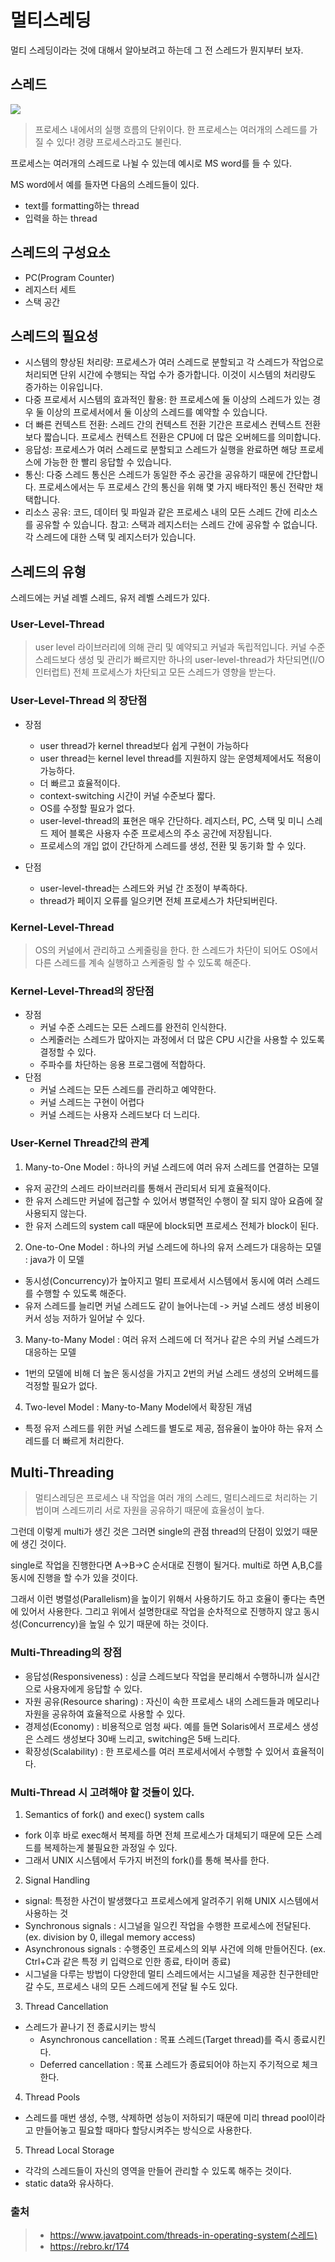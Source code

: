 # 멀티스레딩


멀티 스레딩이라는 것에 대해서 알아보려고 하는데 그 전 스레드가 뭔지부터 보자.

## 스레드

![](sameprocess-threethread.png)

> 프로세스 내에서의 실행 흐름의 단위이다.
> 한 프로세스는 여러개의 스레드를 가질 수 있다!
> 경량 프로세스라고도 불린다.

프로세스는 여러개의 스레드로 나뉠 수 있는데 예시로 MS word를 들 수 있다.

MS word에서 예를 들자면 다음의 스레드들이 있다.
- text를 formatting하는 thread
- 입력을 하는 thread


## 스레드의 구성요소

- PC(Program Counter)
- 레지스터 세트
- 스택 공간

## 스레드의 필요성

- 시스템의 향상된 처리량: 프로세스가 여러 스레드로 분할되고 각 스레드가 작업으로 처리되면 단위 시간에 수행되는 작업 수가 증가합니다. 이것이 시스템의 처리량도 증가하는 이유입니다.
- 다중 프로세서 시스템의 효과적인 활용: 한 프로세스에 둘 이상의 스레드가 있는 경우 둘 이상의 프로세서에서 둘 이상의 스레드를 예약할 수 있습니다.
- 더 빠른 컨텍스트 전환: 스레드 간의 컨텍스트 전환 기간은 프로세스 컨텍스트 전환보다 짧습니다. 프로세스 컨텍스트 전환은 CPU에 더 많은 오버헤드를 의미합니다.
- 응답성: 프로세스가 여러 스레드로 분할되고 스레드가 실행을 완료하면 해당 프로세스에 가능한 한 빨리 응답할 수 있습니다.
- 통신: 다중 스레드 통신은 스레드가 동일한 주소 공간을 공유하기 때문에 간단합니다. 프로세스에서는 두 프로세스 간의 통신을 위해 몇 가지 배타적인 통신 전략만 채택합니다.
- 리소스 공유: 코드, 데이터 및 파일과 같은 프로세스 내의 모든 스레드 간에 리소스를 공유할 수 있습니다. 참고: 스택과 레지스터는 스레드 간에 공유할 수 없습니다. 각 스레드에 대한 스택 및 레지스터가 있습니다.

## 스레드의 유형

스레드에는 커널 레벨 스레드, 유저 레벨 스레드가 있다.

### User-Level-Thread

> user level 라이브러리에 의해 관리 및 예약되고 커널과 독립적입니다. 커널 수준 스레드보다 생성 및 관리가 빠르지만 하나의 user-level-thread가 차단되면(I/O 인터럽트) 전체 프로세스가 차단되고
> 모든 스레드가 영향을 받는다.


### User-Level-Thread 의 장단점

- 장점
  - user thread가 kernel thread보다 쉽게 구현이 가능하다
  - user thread는 kernel level thread를 지원하지 않는 운영체제에서도 적용이 가능하다.
  - 더 빠르고 효율적이다.
  - context-switching 시간이 커널 수준보다 짧다.
  - OS를 수정할 필요가 없다.
  - user-level-thread의 표현은 매우 간단하다. 레지스터, PC, 스택 및 미니 스레드 제어 블록은 사용자 수준 프로세스의 주소 공간에 저장됩니다.
  - 프로세스의 개입 없이 간단하게 스레드를 생성, 전환 및 동기화 할 수 있다.

- 단점
  - user-level-thread는 스레드와 커널 간 조정이 부족하다.
  - thread가 페이지 오류를 일으키면 전체 프로세스가 차단되버린다.


### Kernel-Level-Thread

> OS의 커널에서 관리하고 스케줄링을 한다. 한 스레드가 차단이 되어도 OS에서 다른 스레드를 계속 실행하고 스케줄링 할 수 있도록 해준다.


### Kernel-Level-Thread의 장단점

- 장점
  - 커널 수준 스레드는 모든 스레드를 완전히 인식한다.
  - 스케줄러는 스레드가 많아지는 과정에서 더 많은 CPU 시간을 사용할 수 있도록 결정할 수 있다.
  - 주파수를 차단하는 응용 프로그램에 적합하다.
- 단점
    - 커널 스레드는 모든 스레드를 관리하고 예약한다.
    - 커널 스레드는 구현이 어렵다
    - 커널 스레드는 사용자 스레드보다 더 느리다.


### User-Kernel Thread간의 관계

1. Many-to-One Model : 하나의 커널 스레드에 여러 유저 스레드를 연결하는 모델 
  - 유저 공간의 스레드 라이브러리를 통해서 관리되서 되게 효율적이다.
  - 한 유저 스레드만 커널에 접근할 수 있어서 병렬적인 수행이 잘 되지 않아 요즘에 잘 사용되지 않는다.
  - 한 유저 스레드의 system call 때문에 block되면 프로세스 전체가 block이 된다.
2. One-to-One Model : 하나의 커널 스레드에 하나의 유저 스레드가 대응하는 모델 : java가 이 모델
  - 동시성(Concurrency)가 높아지고 멀티 프로세서 시스템에서 동시에 여러 스레드를 수행할 수 있도록 해준다.
  - 유저 스레드를 늘리면 커널 스레드도 같이 늘어나는데 -> 커널 스레드 생성 비용이 커서 성능 저하가 일어날 수 있다.
3. Many-to-Many Model : 여러 유저 스레드에 더 적거나 같은 수의 커널 스레드가 대응하는 모델
  - 1번의 모델에 비해 더 높은 동시성을 가지고 2번의 커널 스레드 생성의 오버헤드를 걱정할 필요가 없다.
4. Two-level Model : Many-to-Many Model에서 확장된 개념 
  - 특정 유저 스레드를 위한 커널 스레드를 별도로 제공, 점유율이 높아야 하는 유저 스레드를 더 빠르게 처리한다.


## Multi-Threading

> 멀티스레딩은 프로세스 내 작업을 여러 개의 스레드, 멀티스레드로 처리하는 기법이며 스레드끼리 서로 자원을 공유하기 때문에 효율성이 높다.

그런데 이렇게 multi가 생긴 것은 그러면 single의 관점 thread의 단점이 있었기 때문에 생긴 것이다.

single로 작업을 진행한다면 A->B->C 순서대로 진행이 될거다.
multi로 하면 A,B,C를 동시에 진행을 할 수가 있을 것이다.

그래서 이런 병렬성(Parallelism)을 높이기 위해서 사용하기도 하고 호율이 좋다는 측면에 있어서 사용한다. 그리고 위에서 설명한대로 작업을 
순차적으로 진행하지 않고 동시성(Concurrency)을 높일 수 있기 때문에 하는 것이다. 


### Multi-Threading의 장점

- 응답성(Responsiveness) : 싱글 스레드보다 작업을 분리해서 수행하니까 실시간으로 사용자에게 응답할 수 있다.
- 자원 공유(Resource sharing) : 자신이 속한 프로세스 내의 스레드들과 메모리나 자원을 공유하여 효율적으로 사용할 수 있다.
- 경제성(Economy) : 비용적으로 엄청 싸다. 예를 들면 Solaris에서 프로세스 생성은 스레드 생성보다 30배 느리고, switching은 5배 느리다.
- 확장성(Scalability) : 한 프로세스를 여러 프로세서에서 수행할 수 있어서 효율적이다.


### Multi-Thread 시 고려해야 할 것들이 있다.

1. Semantics of fork() and exec() system calls
  - fork 이후 바로 exec해서 복제를 하면 전체 프로세스가 대체되기 때문에 모든 스레드를 복제하는게 불필요한 과정일 수 있다.
  - 그래서 UNIX 시스템에서 두가지 버전의 fork()를 통해 복사를 한다. 

2. Signal Handling
  - signal: 특정한 사건이 발생했다고 프로세스에게 알려주기 위해 UNIX 시스템에서 사용하는 것
  -  Synchronous signals : 시그널을 일으킨 작업을 수행한 프로세스에 전달된다. (ex. division by 0, illegal memory access)
  -  Asynchronous signals : 수행중인 프로세스의 외부 사건에 의해 만들어진다. (ex. Ctrl+C과 같은 특정 키 입력으로 인한 종료, 타이머 종료)
  - 시그널을 다루는 방법이 다양한데 멀티 스레드에서는 시그널을 제공한 친구한테만 갈 수도, 프로세스 내의 모든 스레드에게 전달 될 수도 있다. 

3. Thread Cancellation
  - 스레드가 끝나기 전 종료시키는 방식
    - Asynchronous cancellation : 목표 스레드(Target thread)를 즉시 종료시킨다.
    - Deferred cancellation : 목표 스레드가 종료되어야 하는지 주기적으로 체크한다.

4. Thread Pools
  - 스레드를 매번 생성, 수행, 삭제하면 성능이 저하되기 때문에 미리 thread pool이라고 만들어놓고 필요할 때마다 할당시켜주는 방식으로 사용한다.

5. Thread Local Storage
  - 각각의 스레드들이 자신의 영역을 만들어 관리할 수 있도록 해주는 것이다.
  - static data와 유사하다.

### 출처 
> - https://www.javatpoint.com/threads-in-operating-system(스레드)
> - https://rebro.kr/174